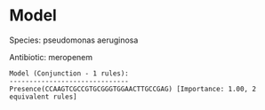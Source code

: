 
# Model

Species: pseudomonas aeruginosa

Antibiotic: meropenem

```
Model (Conjunction - 1 rules):
------------------------------
Presence(CCAAGTCGCCGTGCGGGTGGAACTTGCCGAG) [Importance: 1.00, 2 equivalent rules]

```


